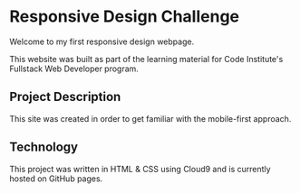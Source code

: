 # Responsive Design Challenge

Welcome to my first responsive design webpage.

This website was built as part of the learning material for Code Institute's Fullstack Web Developer program.

## Project Description

This site was created in order to get familiar with the mobile-first approach.

## Technology

This project was written in HTML & CSS using Cloud9 and is currently hosted on GitHub pages.